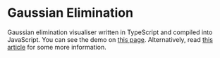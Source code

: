 # Gaussian Elimination
Gaussian elimination visualiser written in TypeScript and compiled into JavaScript. You can see the demo on [this page](http://kawaiidesu.me/gaussian-elimination/). Alternatively, read [this article](https://foxypanda.me/js-gaussian-elimination/) for some more information.
